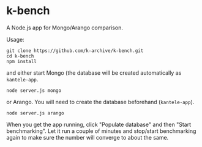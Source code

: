 # k-bench

A Node.js app for Mongo/Arango comparison.

Usage:

```
git clone https://github.com/k-archive/k-bench.git
cd k-bench
npm install
```

and either start Mongo (the database will be created automatically as `kantele-app`.
```
node server.js mongo
```

or Arango. You will need to create the database beforehand (`kantele-app`).

```
node server.js arango
```

When you get the app running, click "Populate database" and then "Start benchmarking". Let it run a couple of minutes and stop/start benchmarking again to make sure the number will converge to about the same.

